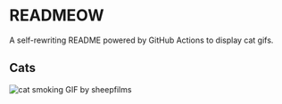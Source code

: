 # READMEOW

A self-rewriting README powered by GitHub Actions to display cat gifs.

## Cats

![cat smoking GIF by sheepfilms](https://media2.giphy.com/media/l0ExdMHUDKteztyfe/200.gif?cid=9acd02da0im6q042m870q1nxcakmjwlv0row1f0chibdq9n8&ep=v1_gifs_search&rid=200.gif&ct=g)
